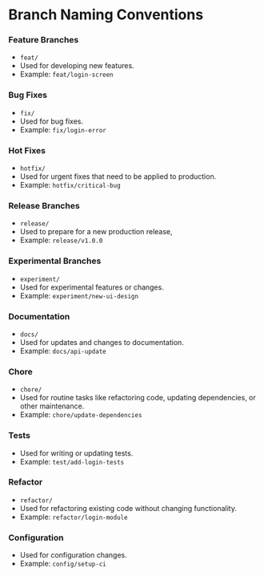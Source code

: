 # Branch Naming Conventions

### Feature Branches

- `feat/`
- Used for developing new features.
- Example: `feat/login-screen`

### Bug Fixes

- `fix/`
- Used for bug fixes.
- Example: `fix/login-error`

### Hot Fixes

- `hotfix/`
- Used for urgent fixes that need to be applied to production.
- Example: `hotfix/critical-bug`

### Release Branches

- `release/`
- Used to prepare for a new production release,
- Example: `release/v1.0.0`

### Experimental Branches

- `experiment/`
- Used for experimental features or changes.
- Example: `experiment/new-ui-design`

### Documentation

- `docs/`
- Used for updates and changes to documentation.
- Example: `docs/api-update`

### Chore

- `chore/`
- Used for routine tasks like refactoring code, updating dependencies, or other maintenance.
- Example: `chore/update-dependencies`

### Tests

- Used for writing or updating tests.
- Example: `test/add-login-tests`

### Refactor

- `refactor/`
- Used for refactoring existing code without changing functionality.
- Example: `refactor/login-module`

### Configuration

- Used for configuration changes.
- Example: `config/setup-ci`

